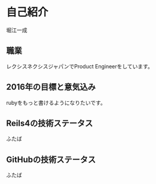 # 自己紹介  
堀江一成

## 職業  
レクシスネクシスジャパンでProduct Engineerをしています。

## 2016年の目標と意気込み  
rubyをもっと書けるようになりたいです。

## Reils4の技術ステータス  
ふたば

## GitHubの技術ステータス  
ふたば  
